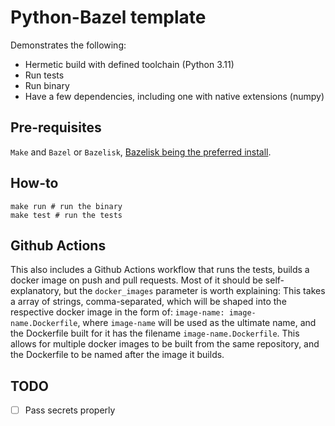 # Python-Bazel template

Demonstrates the following:
* Hermetic build with defined toolchain (Python 3.11)
* Run tests
* Run binary
* Have a few dependencies, including one with native extensions (numpy)

## Pre-requisites
`Make` and `Bazel` or `Bazelisk`, [Bazelisk being the preferred install](https://bazel.build/install/bazelisk).

## How-to

```
make run # run the binary
make test # run the tests

```

## Github Actions
This also includes a Github Actions workflow that runs the tests, builds a docker image on push and pull requests.
Most of it should be self-explanatory, but the `docker_images` parameter is worth explaining:
This takes a array of strings, comma-separated, which will be shaped into the respective docker image in the form of:
`image-name: image-name.Dockerfile`, where `image-name` will be used as the ultimate name, and the Dockerfile built for it has the filename `image-name.Dockerfile`.
This allows for multiple docker images to be built from the same repository, and the Dockerfile to be named after the image it builds.

## TODO

- [ ] Pass secrets properly
